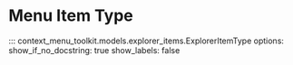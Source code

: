 # Menu Item Type
::: context_menu_toolkit.models.explorer_items.ExplorerItemType
    options:
        show_if_no_docstring: true
        show_labels: false
